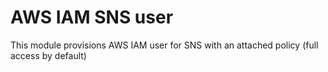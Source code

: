 # AWS IAM SNS user

This module provisions AWS IAM user for SNS with an attached policy (full access by default)
